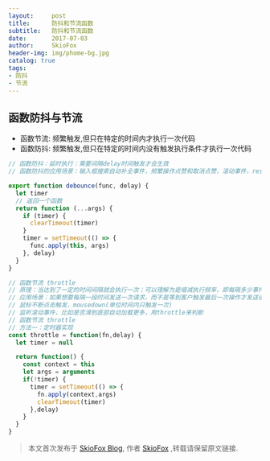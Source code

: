 ```yaml
---
layout:     post
title:      防抖和节流函数
subtitle:   防抖和节流函数
date:       2017-07-03
author:     SkioFox
header-img: img/phome-bg.jpg
catalog: true
tags:
- 防抖
- 节流
---
```


## 函数防抖与节流

- 函数节流: 频繁触发,但只在特定的时间内才执行一次代码
- 函数防抖: 频繁触发,但只在特定的时间内没有触发执行条件才执行一次代码 

```js
// 函数防抖：延时执行：需要间隔delay时间触发才会生效
// 函数防抖的应用场景：输入框搜索自动补全事件，频繁操作点赞和取消点赞，滚动事件，resize窗口变化

export function debounce(func, delay) {
  let timer
  // 返回一个函数
  return function (...args) {
    if (timer) {
      clearTimeout(timer)
    }
    timer = setTimeout(() => {
      func.apply(this, args)
    }, delay)
  }
}

// 函数节流 throttle
// 原理：当达到了一定的时间间隔就会执行一次；可以理解为是缩减执行频率，即每隔多少事件执行一次
// 应用场景：如果想要每隔一段时间发送一次请求，而不是等到客户触发最后一次操作才发送请求，可以这样实现
// 鼠标不断点击触发，mousedown(单位时间内只触发一次)
// 监听滚动事件，比如是否滑到底部自动加载更多，用throttle来判断
// 函数节流 throttle
// 方法一：定时器实现
const throttle = function(fn,delay) {
  let timer = null

  return function() {
    const context = this
    let args = arguments
    if(!timer) {
      timer = setTimeout(() => {
        fn.apply(context,args) 
        clearTimeout(timer) 
      },delay)
    }
  }
}
```

> 本文首次发布于 [SkioFox Blog](http://blog.skiofox.top), 作者 [SkioFox](https://github.com/LoverFancy/) ,转载请保留原文链接.